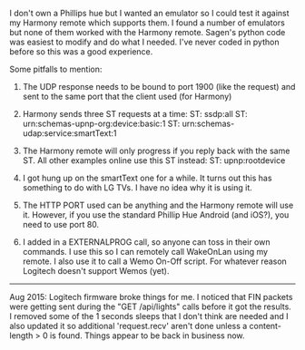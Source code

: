 I don't own a Phillips hue but I wanted an emulator so I could test it against my Harmony remote which supports them.  I found a number of emulators but none of them worked with the Harmony remote.  Sagen's python code was easiest to modify and do what I needed.  I've never coded in python before so this was a good experience.

Some pitfalls to mention:

1) The UDP response needs to be bound to port 1900 (like the request) and sent to the same port that the client used (for Harmony)

2) Harmony sends three ST requests at a time:
ST: ssdp:all
ST: urn:schemas-upnp-org:device:basic:1
ST: urn:schemas-udap:service:smartText:1

3) The Harmony remote will only progress if you reply back with the same ST.  All other examples online use this ST instead:
ST: upnp:rootdevice

4) I got hung up on the smartText one for a while.  It turns out this has something to do with LG TVs.  I have no idea why it is using it.

5) The HTTP PORT used can be anything and the Harmony remote will use it.  However, if you use the standard Phillip Hue Android (and iOS?), you need to use port 80.

6) I added in a EXTERNALPROG call, so anyone can toss in their own commands.  I use this so I can remotely call WakeOnLan using my remote.  I also use it to call a Wemo On-Off script.  For whatever reason Logitech doesn't support Wemos (yet).

****************************************************************************
Aug 2015:
Logitech firmware broke things for me.  I noticed that FIN packets were getting sent during the "GET /api/lights" calls before it got the results.  I removed some of the 1 seconds sleeps that I don't think are needed and I also updated it so additional 'request.recv' aren't done unless a content-length > 0 is found.  Things appear to be back in business now.  

